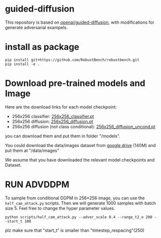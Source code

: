 # guided-diffusion

This repository is based on [openai/guided-diffusion](https://github.com/openai/guided-diffusion), with modifications for generate adversarial exampels.

# install as package

```
pip install git+https://github.com/RobustBench/robustbench.git
pip install -e .
```

# Download pre-trained models and Image

Here are the download links for each model checkpoint:

 * 256x256 classifier: [256x256_classifier.pt](https://openaipublic.blob.core.windows.net/diffusion/jul-2021/256x256_classifier.pt)
 * 256x256 diffusion: [256x256_diffusion.pt](https://openaipublic.blob.core.windows.net/diffusion/jul-2021/256x256_diffusion.pt)
 * 256x256 diffusion (not class conditional): [256x256_diffusion_uncond.pt](https://openaipublic.blob.core.windows.net/diffusion/jul-2021/256x256_diffusion_uncond.pt)

you can download them and put them in folder "/models".

You could download the data/images dataset from [google drive](https://drive.google.com/file/d/1M7Xc7guRKk_YuLoDf-xVv45HX3nh4r_-/view?usp=sharing) (140M) 
and put them at "/data/images"

We assume that you have downloaded the relevant model checkpoints and Dataset.
# RUN ADVDDPM
To sample from conditional DDPM in 256*256 image, you can use the `half_cam_attack.py` scripts.
Then we will generate 1000 samples with batch size 5. Feel free to change the hyper parameter values.
```
python scripts/half_cam_attack.py --adver_scale 0.4 --range_t2_e 200 --start_t 100
```
plz make sure that "start_t" is smaller than "timestep_respacing"(250)
